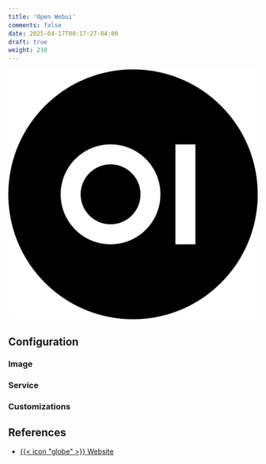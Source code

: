 ```yaml
---
title: 'Open Webui'
comments: false
date: 2025-04-17T00:17:27-04:00
draft: true
weight: 210
---
```

![Open WebUI](./open-webui.webp)

## Configuration

### Image

### Service

### Customizations

## References

- [{{< icon "globe" >}} Website](https://beets.io/)
